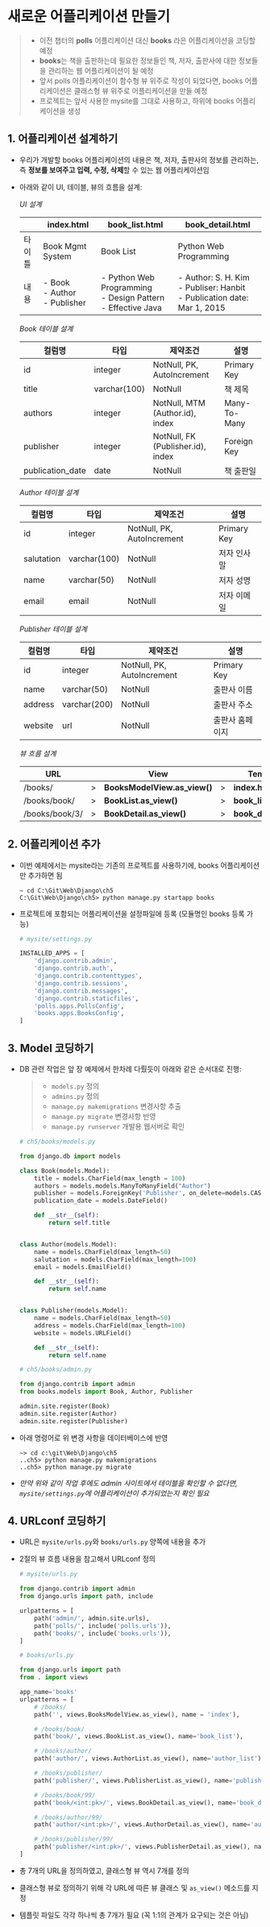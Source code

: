 # 새로운 어플리케이션 만들기

> - 이전 챕터의 **polls** 어플리케이션 대신 **books** 라은 어플리케이션을 코딩할 예정
> - **books**는 책을 출판하는데 필요한 정보들인 책, 저자, 출판사에 대한 정보들을 관리하는 웹 어플리케이션이 될 예정
> - 앞서 polls 어플리케이션이 함수형 뷰 위주로 작성이 되었다면, books 어플리케이션은 클래스형 뷰 위주로 어플리케이션을 만들 예정
> - 프로젝트는 앞서 사용한 mysite를 그대로 사용하고, 하위에 books 어플리케이션을 생성

## 1. 어플리케이션 설계하기

- 우리가 개발할 books 어플리케이션의 내용은 책, 저자, 출판사의 정보를 관리하는, 즉 **정보를 보여주고 입력, 수정, 삭제**할 수 있는 웹 어플리케이션임

- 아래와 같이 UI, 테이블, 뷰의 흐름을 설계:

  *UI 설계*

  |        | index.html                            | book_list.html                                               | book_detail.html                                             |
  | ------ | ------------------------------------- | ------------------------------------------------------------ | ------------------------------------------------------------ |
  | 타이틀 | Book Mgmt System                      | Book List                                                    | Python Web Programming                                       |
  | 내용   | - Book<br />- Author<br />- Publisher | - Python Web Programming<br />- Design Pattern<br />- Effective Java | - Author: S. H. Kim<br />- Publiser: Hanbit<br />- Publication date: Mar 1, 2015 |

  *Book 테이블 설계*

  | 컬럼명           | 타입         | 제약조건                          | 설명         |
  | ---------------- | ------------ | --------------------------------- | ------------ |
  | id               | integer      | NotNull, PK, AutoIncrement        | Primary Key  |
  | title            | varchar(100) | NotNull                           | 책 제목      |
  | authors          | integer      | NotNull, MTM (Author.id), index   | Many-To-Many |
  | publisher        | integer      | NotNull, FK (Publisher.id), index | Foreign Key  |
  | publication_date | date         | NotNull                           | 책 출판일    |

  *Author 테이블 설계*

  | 컬럼명     | 타입         | 제약조건                   | 설명        |
  | ---------- | ------------ | -------------------------- | ----------- |
  | id         | integer      | NotNull, PK, AutoIncrement | Primary Key |
  | salutation | varchar(100) | NotNull                    | 저자 인사말 |
  | name       | varchar(50)  | NotNull                    | 저자 성명   |
  | email      | email        | NotNull                    | 저자 이메일 |

  *Publisher 테이블 설계*

  | 컬럼명  | 타입         | 제약조건                   | 설명            |
  | ------- | ------------ | -------------------------- | --------------- |
  | id      | integer      | NotNull, PK, AutoIncrement | Primary Key     |
  | name    | varchar(50)  | NotNull                    | 출판사 이름     |
  | address | varchar(200) | NotNull                    | 출판사 주소     |
  | website | url          | NotNull                    | 출판사 홈페이지 |

  *뷰 흐름 설계*

  | URL            |      | View                         |      | Template             |
  | -------------- | ---- | ---------------------------- | ---- | -------------------- |
  | /books/        | >    | **BooksModelView.as_view()** | >    | **index.html**       |
  | /books/book/   | >    | **BookList.as_view()**       | >    | **book_list.html**   |
  | /books/book/3/ | >    | **BookDetail.as_view()**     | >    | **book_detail.html** |

## 2. 어플리케이션 추가

- 이번 예제에서는 mysite라는 기존의 프로젝트를 사용하기에, books 어플리케이션만 추가하면 됨

  ```shell
  ~ cd C:\Git\Web\Django\ch5
  C:\Git\Web\Django\ch5> python manage.py startapp books
  ```

- 프로젝트에 포함되는 어플리케이션을 설정파일에 등록 (모듈명인 books 등록 가능)

  ```python
  # mysite/settings.py
  
  INSTALLED_APPS = [
      'django.contrib.admin',
      'django.contrib.auth',
      'django.contrib.contenttypes',
      'django.contrib.sessions',
      'django.contrib.messages',
      'django.contrib.staticfiles',
      'polls.apps.PollsConfig',
      'books.apps.BooksConfig',
  ]
  ```


## 3. Model 코딩하기

- DB 관련 작업은 앞 장 예제에서 한차례 다뤘듯이 아래와 같은 순서대로 진행:

  > - `models.py` 정의
  > - `admins.py` 정의 
  > - `manage.py makemigrations` 변경사항 추출
  > - `manage.py migrate` 변경사항 반영
  > - `manage.py runserver` 개발용 웹서버로 확인

  ```python
  # ch5/books/models.py
  
  from django.db import models
  
  class Book(models.Model):
      title = models.CharField(max_length = 100)
      authors = models.models.ManyToManyField("Author")
      publisher = models.ForeignKey('Publisher', on_delete=models.CASCADE)
      publication_date = models.DateField()
  
      def __str__(self):
          return self.title
  
  
  class Author(models.Model):
      name = models.CharField(max_length=50)
      salutation = models.CharField(max_length=100)
      email = models.EmailField()
  
      def __str__(self):
          return self.name
  
  
  class Publisher(models.Model):
      name = models.CharField(max_length=50)
      address = models.CharField(max_length=100)
      website = models.URLField()
  
      def __str__(self):
          return self.name
  ```

  ```python
  # ch5/books/admin.py
  
  from django.contrib import admin
  from books.models import Book, Author, Publisher
  
  admin.site.register(Book)
  admin.site.register(Author)
  admin.site.register(Publisher)
  ```

- 아래 명령어로 위 변경 사항을 데이터베이스에 반영

  ```shell
  ~> cd c:\git\Web\Django\ch5
  ..ch5> python manage.py makemigrations
  ..ch5> python manage.py migrate
  ```

- *만약 위와 같이 작업 후에도 admin 사이트에서 테이블을 확인할 수 없다면, `mysite/settings.py`에 어플리케이션이 추가되었는지 확인 필요*

## 4. URLconf 코딩하기

- URL은 `mysite/urls.py`와 `books/urls.py` 양쪽에 내용을 추가

- 2절의 뷰 흐름 내용을 참고해서 URLconf 정의

  ```python
  # mysite/urls.py
  
  from django.contrib import admin
  from django.urls import path, include
  
  urlpatterns = [
      path('admin/', admin.site.urls),
      path('polls/', include('polls.urls')),
      path('books/', include('books.urls')),
  ]
  ```

  ```python
  # books/urls.py
  
  from django.urls import path
  from . import views
  
  app_name='books'
  urlpatterns = [
      # /books/
      path('', views.BooksModelView.as_view(), name = 'index'),
  
      # /books/book/
      path('book/', views.BookList.as_view(), name='book_list'),
  
      # /books/author/
      path('author/', views.AuthorList.as_view(), name='author_list'),
  
      # /books/publisher/
      path('publisher/', views.PublisherList.as_view(), name='publisher_lsit'),
  
      # /books/book/99/
      path('book/<int:pk>/', views.BookDetail.as_view(), name='book_detail'),
  
      # /books/author/99/
      path('author/<int:pk>/', views.AuthorDetail.as_view(), name='author_detail'),
  
      # /books/publisher/99/
      path('publisher/<int:pk>/', views.PublisherDetail.as_view(), name='publisher_detail'),
  ]
  ```

- 총 7개의 URL을 정의하였고, 클래스형 뷰 역시 7개를 정의

- 클래스형 뷰로 정의하기 위해 각 URL에 따른 뷰 클래스 및 `as_view()` 메소드를 지정

- 템플릿 파일도 각각 하나씩 총 7개가 필요 (꼭 1:1의 관계가 요구되는 것은 아님)

